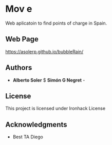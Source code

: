 # Mov e

Web aplicatoin to find points of charge in Spain.

## Web Page

https://asolerp.github.io/bubbleRain/

## Authors

* **Alberto Soler** $ **Simón G Negret** - 

## License

This project is licensed under Ironhack License

## Acknowledgments

* Best TA Diego


